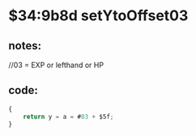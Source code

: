 ﻿
# $34:9b8d setYtoOffset03

<summary></summary>

## notes:
//03 = EXP or lefthand or HP
## code:
```js
{
	return y = a = #03 + $5f;
}
```



